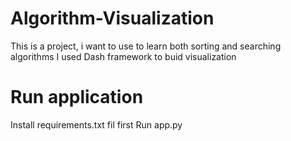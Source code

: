 # Algorithm-Visualization
This is a project, i want to use to learn both sorting and searching algorithms
I used Dash framework to buid visualization

# Run application
Install requirements.txt fil first
Run app.py
